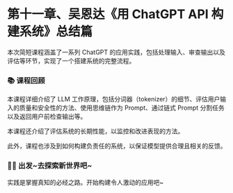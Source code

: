 # 第十一章、吴恩达《用 ChatGPT API 构建系统》总结篇

本次简短课程涵盖了一系列 ChatGPT 的应用实践，包括处理输入、审查输出以及评估等环节，实现了一个搭建系统的完整流程。

### 📚 课程回顾

本课程详细介绍了 LLM 工作原理，包括分词器（tokenizer）的细节、评估用户输入的质量和安全性的方法、使用思维链作为 Prompt、通过链式 Prompt 分割任务以及返回用户前检查输出等。

本课程还介绍了评估系统的长期性能，以监控和改进表现的方法。

此外，课程也涉及到如何构建负责任的系统，以保证模型提供合理且相关的反馈。

### 💪🏻 出发~去探索新世界吧~

实践是掌握真知的必经之路。开始构建令人激动的应用吧~
